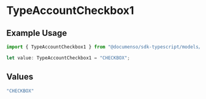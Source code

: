 # TypeAccountCheckbox1

## Example Usage

```typescript
import { TypeAccountCheckbox1 } from "@documenso/sdk-typescript/models/operations";

let value: TypeAccountCheckbox1 = "CHECKBOX";
```

## Values

```typescript
"CHECKBOX"
```